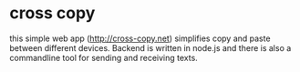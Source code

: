 # cross copy

this simple web app (http://cross-copy.net) simplifies copy and paste between different devices. Backend is written in node.js and there is also a commandline tool for sending and receiving texts.
